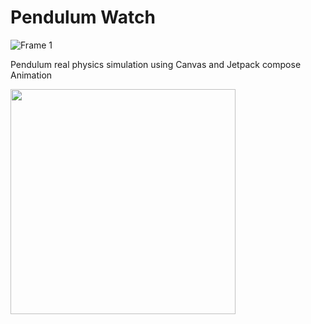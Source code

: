 ﻿# Pendulum Watch
![Frame 1](https://github.com/CherifiMi/PendulumWatch/assets/98290339/86377de9-3d6c-4747-8082-10c19f42355d)

Pendulum real physics simulation using Canvas and Jetpack compose Animation



<img src="/vid.gif" width="360">
